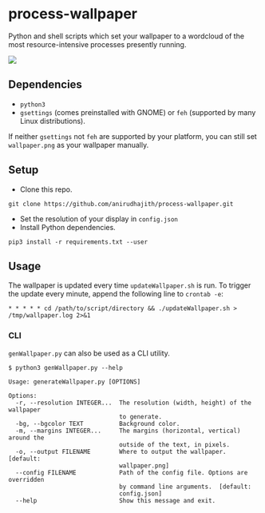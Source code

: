 # process-wallpaper

Python and shell scripts which set your wallpaper to a wordcloud of the most resource-intensive processes presently running.

![](https://raw.githubusercontent.com/anirudhajith/process-wallpaper/master/screenshot.png)

## Dependencies
* `python3`
* `gsettings` (comes preinstalled with GNOME) or `feh` (supported by many Linux distributions). 

If neither `gsettings` not `feh` are supported by your platform, you can still set `wallpaper.png` as your wallpaper manually.

## Setup

* Clone this repo.

```
git clone https://github.com/anirudhajith/process-wallpaper.git
```

* Set the resolution of your display in `config.json`
* Install Python dependencies.
```
pip3 install -r requirements.txt --user
```

## Usage

The wallpaper is updated every time `updateWallpaper.sh` is run. To trigger the update every minute, append the following line to `crontab -e`:
```
* * * * * cd /path/to/script/directory && ./updateWallpaper.sh > /tmp/wallpaper.log 2>&1
```

### CLI

`genWallpaper.py` can also be used as a CLI utility.

```
$ python3 genWallpaper.py --help
```
```
Usage: generateWallpaper.py [OPTIONS]

Options:
  -r, --resolution INTEGER...  The resolution (width, height) of the wallpaper
                               to generate.
  -bg, --bgcolor TEXT          Background color.
  -m, --margins INTEGER...     The margins (horizontal, vertical) around the
                               outside of the text, in pixels.
  -o, --output FILENAME        Where to output the wallpaper.  [default:
                               wallpaper.png]
  --config FILENAME            Path of the config file. Options are overridden
                               by command line arguments.  [default:
                               config.json]
  --help                       Show this message and exit.
```